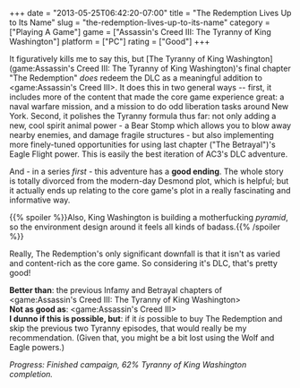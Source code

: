+++
date = "2013-05-25T06:42:20-07:00"
title = "The Redemption Lives Up to Its Name"
slug = "the-redemption-lives-up-to-its-name"
category = ["Playing A Game"]
game = ["Assassin's Creed III: The Tyranny of King Washington"]
platform = ["PC"]
rating = ["Good"]
+++

It figuratively kills me to say this, but [The Tyranny of King Washington](game:Assassin's Creed III: The Tyranny of King Washington)'s final chapter "The Redemption" <i>does</i> redeem the DLC as a meaningful addition to <game:Assassin's Creed III>.  It does this in two general ways -- first, it includes more of the content that made the core game experience great: a naval warfare mission, and a mission to do odd liberation tasks around New York.  Second, it polishes the Tyranny formula thus far: not only adding a new, cool spirit animal power - a Bear Stomp which allows you to blow away nearby enemies, and damage fragile structures - but also implementing more finely-tuned opportunities for using last chapter ("The Betrayal")'s Eagle Flight power.  This is easily the best iteration of AC3's DLC adventure.

And - in a series <i>first</i> - this adventure has a <b>good ending</b>.  The whole story is totally divorced from the modern-day Desmond plot, which is helpful; but it actually ends up relating to the core game's plot in a really fascinating and informative way.

{{% spoiler %}}Also, King Washington is building a motherfucking <i>pyramid</i>, so the environment design around it feels all kinds of badass.{{% /spoiler %}}

Really, The Redemption's only significant downfall is that it isn't as varied and content-rich as the core game.  So considering it's DLC, that's pretty good!

<b>Better than</b>: the previous Infamy and Betrayal chapters of <game:Assassin's Creed III: The Tyranny of King Washington>  
<b>Not as good as</b>: <game:Assassin's Creed III>  
<b>I dunno if this is possible, but</b>: if it <i>is</i> possible to buy The Redemption and skip the previous two Tyranny episodes, that would really be my recommendation.  (Given that, you might be a bit lost using the Wolf and Eagle powers.)

<i>Progress: Finished campaign, 62% Tyranny of King Washington completion.</i>
